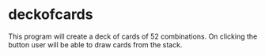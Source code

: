 # deckofcards 
This program will create a deck of cards of 52 combinations.
On clicking the button user will be able to draw cards from the stack.
